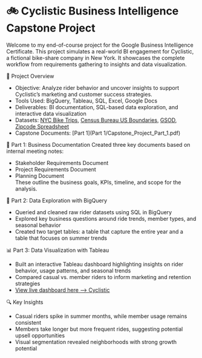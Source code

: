 # 🚲 Cyclistic Business Intelligence Capstone Project  
Welcome to my end-of-course project for the Google Business Intelligence Certificate. This project simulates a real-world BI engagement for Cyclistic, a fictional bike-share company in New York. It showcases the complete workflow from requirements gathering to insights and data visualization.

📌 Project Overview
- Objective: Analyze rider behavior and uncover insights to support Cyclistic’s marketing and customer success strategies.
- Tools Used: BigQuery, Tableau, SQL, Excel, Google Docs
- Deliverables: BI documentation, SQL-based data exploration, and interactive data visualization
- Datasets:
[NYC Bike Trips](https://console.cloud.google.com/marketplace/details/city-of-new-york/nyc-citi-bike?inv=1&invt=Ab0lbg&project=flawless-outlet-448210-n7), 
[Census Bureau US Boundaries](https://console.cloud.google.com/marketplace/product/united-states-census-bureau/us-geographic-boundaries?inv=1&invt=Ab0lbw&project=flawless-outlet-448210-n7), 
[GSOD](https://console.cloud.google.com/marketplace/details/noaa-public/gsod?inv=1&invt=Ab0lcA&project=flawless-outlet-448210-n7), 
[Zipcode Spreadsheet](https://docs.google.com/spreadsheets/d/1IIbH-GM3tdmM5tl56PHhqI7xxCzqaBCU0ylItxk_sy0/template/preview#gid=806359255)
- Capstone Documents: [Part 1](Part 1/Capstone_Project_Part_1.pdf)
  
🧾 Part 1: Business Documentation
Created three key documents based on internal meeting notes:
- Stakeholder Requirements Document
- Project Requirements Document
- Planning Document  
These outline the business goals, KPIs, timeline, and scope for the analysis.

🧪 Part 2: Data Exploration with BigQuery
- Queried and cleaned raw rider datasets using SQL in BigQuery
- Explored key business questions around ride trends, member types, and seasonal behavior
- Created two target tables: a table that capture the entire year and a table that focuses on summer trends

📊 Part 3: Data Visualization with Tableau
- Built an interactive Tableau dashboard highlighting insights on rider behavior, usage patterns, and seasonal trends
- Compared casual vs. member riders to inform marketing and retention strategies
- [View live dashboard here --> Cyclistic](https://public.tableau.com/app/profile/mark.anthony.baltazar/viz/CyclisticGoogleBIProject/Story1)  

🔍 Key Insights
- Casual riders spike in summer months, while member usage remains consistent
- Members take longer but more frequent rides, suggesting potential upsell opportunities
- Visual segmentation revealed neighborhoods with strong growth potential

